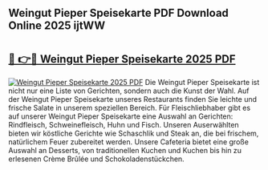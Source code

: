## Weingut Pieper Speisekarte PDF Download Online 2025 ijtWW

# <h2><a href="http://gc73rs.nevu.top/?p=Weingut+Pieper+Speisekarte">🔗 👉🔴 Weingut Pieper Speisekarte 2025 PDF</a></h2>

[![Weingut Pieper Speisekarte 2025 PDF](https://i.imgur.com/dBaPXMq.png)](http://gc73rs.nevu.top/?p=Weingut+Pieper+Speisekarte)
Die Weingut Pieper Speisekarte ist nicht nur eine Liste von Gerichten, sondern auch die Kunst der Wahl. Auf der Weingut Pieper Speisekarte unseres Restaurants finden Sie leichte und frische Salate in unserem speziellen Bereich. Für Fleischliebhaber gibt es auf unserer Weingut Pieper Speisekarte eine Auswahl an Gerichten: Rindfleisch, Schweinefleisch, Huhn und Fisch. Unseren Auserwählten bieten wir köstliche Gerichte wie Schaschlik und Steak an, die bei frischem, natürlichem Feuer zubereitet werden. Unsere Cafeteria bietet eine große Auswahl an Desserts, von traditionellen Kuchen und Kuchen bis hin zu erlesenen Crème Brûlée und Schokoladenstückchen.
